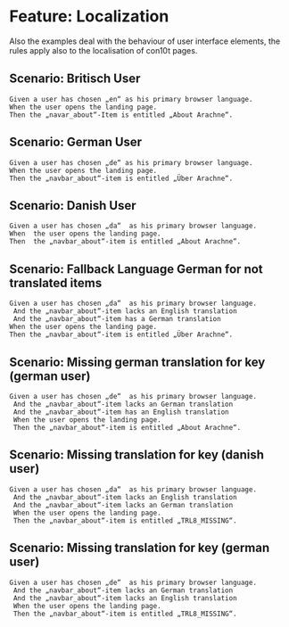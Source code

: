 # Feature: Localization

Also the examples deal with the behaviour of user interface elements, the rules apply also to
the localisation of con10t pages.

## Scenario: Britisch User

```gherkin
Given a user has chosen „en“ as his primary browser language.
When the user opens the landing page.
Then the „navar_about“-Item is entitled „About Arachne“.
```

## Scenario: German User

```gherkin
Given a user has chosen „de“ as his primary browser language.
When the user opens the landing page.
Then the „navbar_about“-item is entitled „Über Arachne“.
```

## Scenario: Danish User

```gherkin
Given a user has chosen „da“  as his primary browser language.
When  the user opens the landing page.
Then  the „navbar_about“-item is entitled „About Arachne“.
```

## Scenario: Fallback Language German for not translated items

```gherkin
Given a user has chosen „da“  as his primary browser language.
 And the „navbar_about“-item lacks an English translation
 And the „navbar_about“-item has a German translation
When the user opens the landing page.
Then the „navbar_about“-item is entitled „Über Arachne“.
```

## Scenario: Missing german translation for key (german user)

```gherkin
Given a user has chosen „de“  as his primary browser language.
 And the „navbar_about“-item lacks an German translation
 And the „navbar_about“-item has an English translation
 When the user opens the landing page.
 Then the „navbar_about“-item is entitled „About Arachne“.
```

## Scenario: Missing translation for key (danish user)

```gherkin
Given a user has chosen „da“  as his primary browser language.
 And the „navbar_about“-item lacks an English translation
 And the „navbar_about“-item lacks an German translation
 When the user opens the landing page.
 Then the „navbar_about“-item is entitled „TRL8_MISSING“.
```

## Scenario: Missing translation for key (german user)

```gherkin
Given a user has chosen „de“  as his primary browser language.
 And the „navbar_about“-item lacks an German translation
 And the „navbar_about“-item lacks an English translation
 When the user opens the landing page.
 Then the „navbar_about“-item is entitled „TRL8_MISSING“.
```




